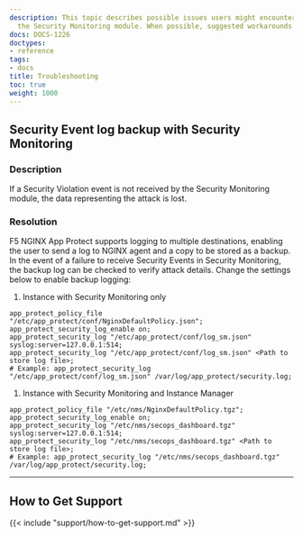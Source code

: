 ```yaml
---
description: This topic describes possible issues users might encounter when using
  the Security Monitoring module. When possible, suggested workarounds are provided.
docs: DOCS-1226
doctypes:
- reference
tags:
- docs
title: Troubleshooting
toc: true
weight: 1000
---
```


## Security Event log backup with Security Monitoring

### Description

If a Security Violation event is not received by the Security Monitoring module, the data representing the attack is lost.

### Resolution

F5 NGINX App Protect supports logging to multiple destinations, enabling the user to send a log to NGINX agent and a copy to be stored as a backup. In the event of a failure to receive Security Events in Security Monitoring, the backup log can be checked to verify attack details. Change the settings below to enable backup logging:

1. Instance with Security Monitoring only

```nginx
app_protect_policy_file "/etc/app_protect/conf/NginxDefaultPolicy.json";
app_protect_security_log_enable on;
app_protect_security_log "/etc/app_protect/conf/log_sm.json" syslog:server=127.0.0.1:514;
app_protect_security_log "/etc/app_protect/conf/log_sm.json" <Path to store log file>;
# Example: app_protect_security_log "/etc/app_protect/conf/log_sm.json" /var/log/app_protect/security.log;
```

1. Instance with Security Monitoring and Instance Manager

```nginx
app_protect_policy_file "/etc/nms/NginxDefaultPolicy.tgz";
app_protect_security_log_enable on;
app_protect_security_log "/etc/nms/secops_dashboard.tgz" syslog:server=127.0.0.1:514;
app_protect_security_log "/etc/nms/secops_dashboard.tgz" <Path to store log file>;
# Example: app_protect_security_log "/etc/nms/secops_dashboard.tgz" /var/log/app_protect/security.log;
```

---

## How to Get Support

{{< include "support/how-to-get-support.md" >}}

